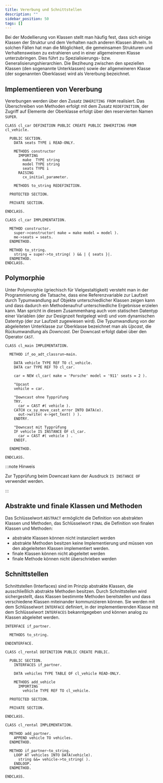 ```yaml
---
title: Vererbung und Schnittstellen
description: ""
sidebar_position: 50
tags: []
---
```


Bei der Modellierung von Klassen stellt man häufig fest, dass sich einige Klassen der Struktur und dem Verhalten nach anderen Klassen ähneln. In solchen Fällen hat man die Möglichkeit, die gemeinsamen Strukturen und Verhaltensweisen zu extrahieren und in einer
allgemeineren Klasse unterzubringen. Dies führt zu Spezialisierungs- bzw. Generalisierungshierarchien. Die Beziheung zwischen den speziellen Klassen (den sogenannte Unterklassen) sowie der allgemeineren Klasse (der sogenannten Oberklasse) wird als Vererbung
bezeichnet.

## Implementieren von Vererbung

Vererbungen werden über den Zusatz `INHERITING FROM` realisiert. Das Überschreiben von Methoden erfolgt mit dem Zusatz `REDEFINITION`, der Zugriff auf Elemente der Oberklasse erfolgt über den reservierten Namen `SUPER`.

```abap title="cl_car" showLineNumbers
CLASS cl_car DEFINITION PUBLIC CREATE PUBLIC INHERITING FROM cl_vehicle.

  PUBLIC SECTION.
    DATA seats TYPE i READ-ONLY.

    METHODS constructor
      IMPORTING
        make  TYPE string
        model TYPE string
        seats TYPE i
      RAISING
        cx_initial_parameter.

    METHODS to_string REDEFINITION.

  PROTECTED SECTION.

  PRIVATE SECTION.

ENDCLASS.

CLASS cl_car IMPLEMENTATION.

  METHOD constructor.
    super->constructor( make = make model = model ).
    me->seats = seats.
  ENDMETHOD.

  METHOD to_string.
    string = super->to_string( ) && | { seats }|.
  ENDMETHOD.
ENDCLASS.
```

## Polymorphie

Unter Polymorphie (griechisch für Vielgestaltigkeit) versteht man in der Programmierung die Tatsache, dass eine Referenzvariable zur Laufzeit durch Typumwandlung auf Objekte unterschiedlicher Klassen zeigen kann und dass dadurch ein Methodenaufruf
unterschiedliche Ergebnisse erzielen kann. Man spricht in diesem Zusammenhang auch vom statischen Datentyp einer Variablen (der zur Designzeit festgelegt wird) und vom dynamischen Datentyp (der zur Laufzeit zugewiesen wird). Die Typumwandlung von der
abgeleiteten Unterklasse zur Oberklasse bezeichnet man als _Upcast_, die Rückumwandlung als _Downcast_. Der Downcast erfolgt dabei über den Operator `CAST`.

```abap title="cl_main" showLineNumbers
CLASS cl_main IMPLEMENTATION.

  METHOD if_oo_adt_classrun~main.

    DATA vehicle TYPE REF TO cl_vehicle.
    DATA car TYPE REF TO cl_car.

    car = NEW cl_car( make = 'Porsche' model = '911' seats = 2 ).

    "Upcast
    vehicle = car.

    "Downcast ohne Typprüfung
    TRY.
      car = CAST #( vehicle ).
    CATCH cx_sy_move_cast_error INTO DATA(e).
      out->write( e->get_text( ) ).
    ENDTRY.

    "Downcast mit Typprüfung
    IF vehicle IS INSTANCE OF cl_car.
      car = CAST #( vehicle ) .
    ENDIF.

  ENDMETHOD.

ENDCLASS.
```

:::note Hinweis

Zur Typprüfung beim Downcast kann der Ausdruck `IS INSTANCE OF` verwendet werden.

:::

## Abstrakte und finale Klassen und Methoden

Das Schlüsselwort `ABSTRACT` ermöglicht die Definition von abstrakten Klassen und Methoden, das Schlüsselwort `FINAL` die Definition von finalen Klassen und Methoden:

- abstrakte Klassen können nicht instanziiert werden
- abstrakte Methoden besitzen keine Implementierung und müssen von den abgeleiteten Klassen implementiert werden.
- finale Klassen können nicht abgeleitet werden
- finale Methode können nicht überschrieben werden

## Schnittstellen

Schnittstellen (Interfaces) sind im Prinzip abstrakte Klassen, die ausschließlich abstrakte Methoden besitzen. Durch Schnittstellen wird sichergestellt, dass Klassen bestimmte Methoden bereitstellen und dass verschiedene Klassen miteinander kommunizieren können.
Sie werden mit dem Schlüsselwort `INTERFACE` definiert, in der implementierenden Klasse mit dem Schlüsselwort `INTERFACES` bekanntgegeben und können analog zu Klassen abgeleitet werden.

```abap title="if_partner" showLineNumbers
INTERFACE if_partner.

  METHODS to_string.

ENDINTERFACE.
```

```abap title="cl_rental" showLineNumbers
CLASS cl_rental DEFINITION PUBLIC CREATE PUBLIC.

  PUBLIC SECTION.
    INTERFACES if_partner.

    DATA vehicles TYPE TABLE OF cl_vehicle READ-ONLY.

    METHODS add_vehicle
      IMPORTING
        vehicle TYPE REF TO cl_vehicle.

  PROTECTED SECTION.

  PRIVATE SECTION.

ENDCLASS.

CLASS cl_rental IMPLEMENTATION.

  METHOD add_partner.
    APPEND vehicle TO vehicles.
  ENDMETHOD.

  METHOD if_partner~to_string.
    LOOP AT vehicles INTO DATA(vehicle).
      string &&= vehicle->to_string( ).
    ENDLOOP.
  ENDMETHOD.

ENDCLASS.
```
